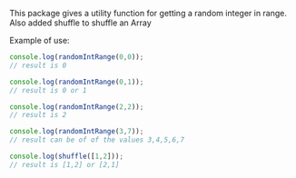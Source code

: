 This package gives a utility function for getting a random integer in range.
Also added shuffle to shuffle an Array

Example of use:

```JavaScript
console.log(randomIntRange(0,0));
// result is 0

console.log(randomIntRange(0,1));
// result is 0 or 1

console.log(randomIntRange(2,2));
// result is 2

console.log(randomIntRange(3,7));
// result can be of of the values 3,4,5,6,7

console.log(shuffle([1,2]));
// result is [1,2] or [2,1]

```